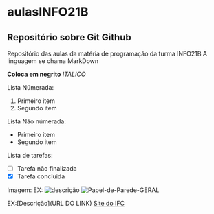 # aulasINFO21B
## Repositório sobre Git Github

Repositório das aulas da matéria de programação da turma INFO21B
A linguagem se chama MarkDown

**Coloca em negrito**
*ITALICO*

Lista Númerada:
1. Primeiro item
2. Segundo item

Lista Não númerada:
* Primeiro item
* Segundo item

Lista de tarefas: 
- [ ] Tarefa não finalizada
- [x] Tarefa concluida

Imagem:
EX: ![descrição](url_imagem)
![Papel-de-Parede-GERAL](https://github.com/Milaiervy/aulasINFO21B/assets/134285654/d8807f9e-90e7-400b-a621-237e478cddc3)

EX:[Descrição](URL DO LINK)
[Site do IFC](https://ifc.edu.br/)


























